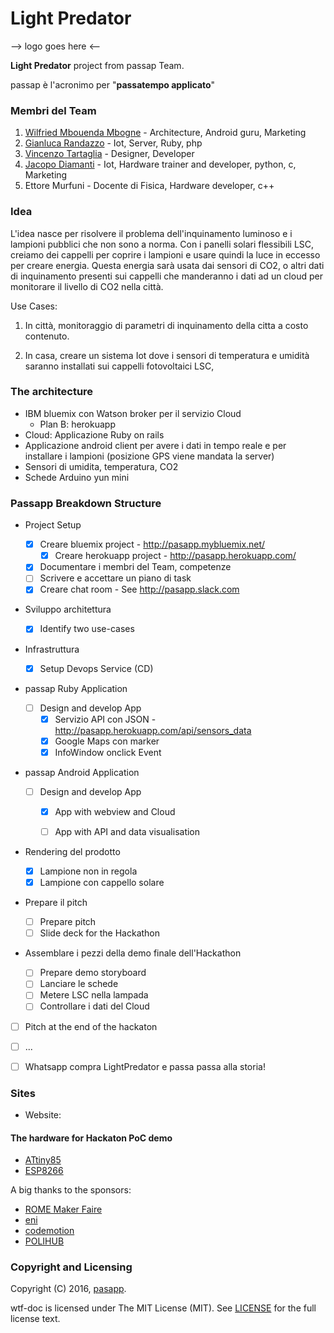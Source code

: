 # Light Predator

--> logo goes here <--

**Light Predator** project from passap Team.

passap è l'acronimo per "**passatempo applicato**" 

### Membri del Team

1. [Wilfried Mbouenda Mbogne](https://github.com/WillyShakes) - Architecture, Android guru, Marketing
1. [Gianluca Randazzo](https://github.com/fusilicode) - Iot, Server, Ruby, php
1. [Vincenzo Tartaglia](https://github.com/vincenzot) - Designer, Developer
1. [Jacopo Diamanti](https://github.com/?) - Iot, Hardware trainer and developer, python, c, Marketing
1. Ettore Murfuni - Docente di Fisica, Hardware developer, c++

### Idea

L'idea nasce per risolvere il problema dell'inquinamento luminoso e i lampioni pubblici che non sono a norma.
Con i panelli solari flessibili LSC, creiamo dei cappelli per coprire i lampioni e usare quindi la luce in eccesso per creare energia.
Questa energia sarà usata dai sensori di CO2, o altri dati di inquinamento presenti sui cappelli che manderanno i dati ad un cloud per monitorare il livello di CO2 nella  città.

Use Cases:

1. In città, monitoraggio di parametri di inquinamento della citta a costo contenuto.

2. In casa, creare un sistema Iot dove i sensori di temperatura e umidità saranno installati sui cappelli fotovoltaici LSC,

### The architecture

* IBM bluemix con Watson broker per il servizio Cloud
  * Plan B: herokuapp
* Cloud: Applicazione Ruby on rails
* Applicazione android client per avere i dati in tempo reale e per installare i lampioni (posizione GPS viene mandata la server)
* Sensori di umidita, temperatura, CO2
* Schede Arduino yun mini

### Passapp Breakdown Structure

* Project Setup

  - [X] Creare bluemix project - http://pasapp.mybluemix.net/
    - [X] Creare herokuapp project - http://pasapp.herokuapp.com/ 
  - [X] Documentare i membri del Team, competenze
  - [ ] Scrivere e accettare un piano di task
  - [X] Creare chat room - See http://pasapp.slack.com

* Sviluppo architettura

  - [X] Identify two use-cases

* Infrastruttura

  - [X] Setup Devops Service (CD) 

* passap Ruby Application 
  - [ ] Design and develop App
    - [X] Servizio API con JSON - http://pasapp.herokuapp.com/api/sensors_data
    - [X] Google Maps con marker
     - [X] InfoWindow onclick Event
* passap Android Application 
  - [ ] Design and develop App
    - [X] App with webview and Cloud
    - [ ] App with API and data visualisation
     

* Rendering del prodotto

  - [X] Lampione non in regola
  - [X] Lampione con cappello solare

* Prepare il pitch
  - [ ] Prepare pitch 
  - [ ] Slide deck for the Hackathon 

* Assemblare i pezzi della demo finale dell'Hackathon

  - [ ] Prepare demo storyboard 
  - [ ] Lanciare le schede
  - [ ] Metere LSC nella lampada
  - [ ] Controllare i dati del Cloud

* [ ] Pitch at the end of the hackaton

* [ ] ...

* [ ] Whatsapp compra LightPredator e passa passa alla storia!

### Sites

* Website: 



#### The hardware for Hackaton PoC demo

* [ATtiny85](www.atmel.com/devices/attiny85.aspx)
* [ESP8266](https://en.wikipedia.org/wiki/ESP8266)


A big thanks to the sponsors:

* [ROME Maker Faire](www.makerfairerome.eu/en/)
* [eni](https://www.eni.com)
* [codemotion](www.codemotionworld.com)
* [POLIHUB](www.polihub.it)

### Copyright and Licensing

Copyright (C) 2016, [pasapp](https://github.com/fusillicode/pasapp).

wtf-doc is licensed under The MIT License (MIT).
See [LICENSE](https://github.com/fusillicode/pasapp/blob/master/LICENSE) for the full
license text.

<!-- EOF -->
